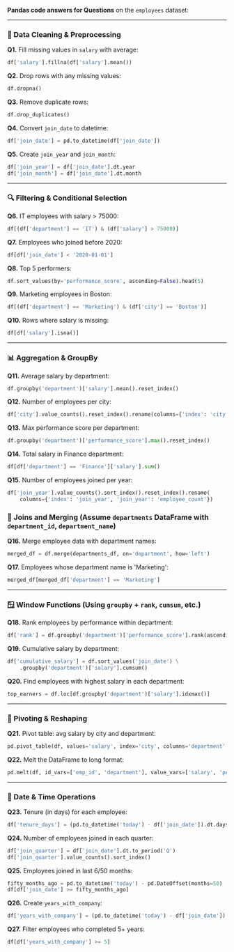 **Pandas code answers for Questions** on the `employees` dataset:

---

### 🧹 Data Cleaning & Preprocessing

**Q1.** Fill missing values in `salary` with average:

```python
df['salary'].fillna(df['salary'].mean())
```

**Q2.** Drop rows with any missing values:

```python
df.dropna()
```

**Q3.** Remove duplicate rows:

```python
df.drop_duplicates()
```

**Q4.** Convert `join_date` to datetime:

```python
df['join_date'] = pd.to_datetime(df['join_date'])
```

**Q5.** Create `join_year` and `join_month`:

```python
df['join_year'] = df['join_date'].dt.year
df['join_month'] = df['join_date'].dt.month
```

---

### 🔍 Filtering & Conditional Selection

**Q6.** IT employees with salary > 75000:

```python
df[(df['department'] == 'IT') & (df['salary'] > 75000)]
```

**Q7.** Employees who joined before 2020:

```python
df[df['join_date'] < '2020-01-01']
```

**Q8.** Top 5 performers:

```python
df.sort_values(by='performance_score', ascending=False).head(5)
```

**Q9.** Marketing employees in Boston:

```python
df[(df['department'] == 'Marketing') & (df['city'] == 'Boston')]
```

**Q10.** Rows where salary is missing:

```python
df[df['salary'].isna()]
```

---

### 📊 Aggregation & GroupBy

**Q11.** Average salary by department:

```python
df.groupby('department')['salary'].mean().reset_index()
```

**Q12.** Number of employees per city:

```python
df['city'].value_counts().reset_index().rename(columns={'index': 'city', 'city': 'employee_count'})
```

**Q13.** Max performance score per department:

```python
df.groupby('department')['performance_score'].max().reset_index()
```

**Q14.** Total salary in Finance department:

```python
df[df['department'] == 'Finance']['salary'].sum()
```

**Q15.** Number of employees joined per year:

```python
df['join_year'].value_counts().sort_index().reset_index().rename(
    columns={'index': 'join_year', 'join_year': 'employee_count'})
```

### 🔗 Joins and Merging (Assume `departments` DataFrame with `department_id`, `department_name`)

**Q16.** Merge employee data with department names:

```python
merged_df = df.merge(departments_df, on='department', how='left')
```

**Q17.** Employees whose department name is 'Marketing':

```python
merged_df[merged_df['department'] == 'Marketing']
```

---

### 🪟 Window Functions (Using `groupby` + `rank`, `cumsum`, etc.)

**Q18.** Rank employees by performance within department:

```python
df['rank'] = df.groupby('department')['performance_score'].rank(ascending=False)
```

**Q19.** Cumulative salary by department:

```python
df['cumulative_salary'] = df.sort_values('join_date') \
    .groupby('department')['salary'].cumsum()
```

**Q20.** Find employees with highest salary in each department:

```python
top_earners = df.loc[df.groupby('department')['salary'].idxmax()]
```

---

### 🔄 Pivoting & Reshaping

**Q21.** Pivot table: avg salary by city and department:

```python
pd.pivot_table(df, values='salary', index='city', columns='department', aggfunc='mean')
```

**Q22.** Melt the DataFrame to long format:

```python
pd.melt(df, id_vars=['emp_id', 'department'], value_vars=['salary', 'performance_score'])
```

---

### 📅 Date & Time Operations

**Q23.** Tenure (in days) for each employee:

```python
df['tenure_days'] = (pd.to_datetime('today') - df['join_date']).dt.days
```

**Q24.** Number of employees joined in each quarter:

```python
df['join_quarter'] = df['join_date'].dt.to_period('Q')
df['join_quarter'].value_counts().sort_index()
```

**Q25.** Employees joined in last 6/50 months:

```python
fifty_months_ago = pd.to_datetime('today') - pd.DateOffset(months=50)
df[df['join_date'] >= fifty_months_ago]
```

**Q26.** Create `years_with_company`:

```python
df['years_with_company'] = (pd.to_datetime('today') - df['join_date']).dt.days // 365
```

**Q27.** Filter employees who completed 5+ years:

```python
df[df['years_with_company'] >= 5]
```

